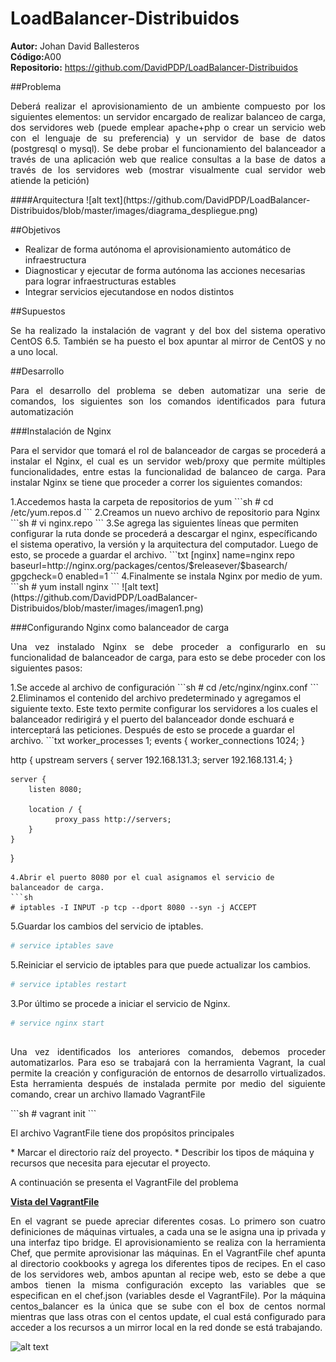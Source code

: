 # LoadBalancer-Distribuidos
<b>Autor:</b> Johan David Ballesteros <br>
<b>Código:</b>A00 <br>
<b>Repositorio:</b> https://github.com/DavidPDP/LoadBalancer-Distribuidos

##Problema
<p align ='justify'>Deberá realizar el aprovisionamiento de un ambiente compuesto por los siguientes elementos: un servidor encargado de realizar balanceo de carga, dos servidores web (puede emplear apache+php o crear un servicio web con el lenguaje de su preferencia) y un servidor de base de datos (postgresql o mysql). Se debe probar el funcionamiento del balanceador a través de una aplicación web que realice consultas a la base de datos a través de los servidores web (mostrar visualmente cual servidor web atiende la petición)</p>
####Arquitectura
![alt text](https://github.com/DavidPDP/LoadBalancer-Distribuidos/blob/master/images/diagrama_despliegue.png)

##Objetivos 
* Realizar de forma autónoma el aprovisionamiento automático de infraestructura
* Diagnosticar y ejecutar de forma autónoma las acciones necesarias para lograr infraestructuras estables
* Integrar servicios ejecutandose en nodos distintos

##Supuestos
<p align ='justify'> Se ha realizado la instalación de vagrant y del box del sistema operativo CentOS 6.5. También se ha puesto el box apuntar al mirror de CentOS y no a uno local.</p>
##Desarrollo
<p align ='justify'>Para el desarrollo del problema se deben automatizar una serie de comandos, los siguientes son los comandos identificados para futura automatización</p>
###Instalación de Nginx
<p align ='justify'>Para el servidor que tomará el rol de balanceador de cargas se procederá a instalar el Nginx, el cual es un servidor web/proxy que permite múltiples funcionalidades, entre estas la funcionalidad de balanceo de carga. Para instalar Nginx se tiene que proceder a correr los siguientes comandos: </p>
1.Accedemos hasta la carpeta de repositorios de yum
```sh
# cd /etc/yum.repos.d
```
2.Creamos un nuevo archivo de repositorio para Nginx
```sh
# vi nginx.repo
```
3.Se agrega las siguientes líneas que permiten configurar la ruta donde se procederá a descargar el nginx, específicando el sistema operativo, la versión y la arquitectura del computador. Luego de esto, se procede a guardar el archivo. 
```txt
[nginx]
name=nginx repo
baseurl=http://nginx.org/packages/centos/$releasever/$basearch/
gpgcheck=0
enabled=1
```
4.Finalmente se instala Nginx por medio de yum.
```sh
# yum install nginx
```
![alt text](https://github.com/DavidPDP/LoadBalancer-Distribuidos/blob/master/images/imagen1.png)

###Configurando Nginx como balanceador de carga
<p align='justify'>Una vez instalado Nginx se debe proceder a configurarlo en su funcionalidad de balanceador de carga, para esto se debe proceder con los siguientes pasos: </p>
1.Se accede al archivo de configuración
```sh
# cd /etc/nginx/nginx.conf
```
2.Eliminamos el contenido del archivo predeterminado y agregamos el siguiente texto. Este texto permite configurar los servidores a los cuales el balanceador redirigirá y el puerto del balanceador donde eschuará e interceptará las peticiones. Después de esto se procede a guardar el archivo.
```txt
worker_processes  1;
events {
   worker_connections 1024;
}

http {
    upstream servers {
         server 192.168.131.3;
         server 192.168.131.4;
    }

    server {
        listen 8080;

        location / {
              proxy_pass http://servers;
        }
    }
}
```
4.Abrir el puerto 8080 por el cual asignamos el servicio de balanceador de carga.
```sh
# iptables -I INPUT -p tcp --dport 8080 --syn -j ACCEPT
```
5.Guardar los cambios del servicio de iptables.
```sh
# service iptables save
```
5.Reiniciar el servicio de iptables para que puede actualizar los cambios.
```sh
# service iptables restart
```
3.Por último se procede a iniciar el servicio de Nginx.
```sh
# service nginx start
```
##
<p align = "justify"> Una vez identificados los anteriores comandos, debemos proceder automatizarlos. Para eso se trabajará con la herramienta Vagrant, la cual permite la creación y configuración de entornos de desarrollo virtualizados. Esta herramienta después de instalada permite por medio del siguiente comando, crear un archivo llamado VagrantFile</p>
```sh
# vagrant init
```
<p align="justify"> El archivo VagrantFile tiene dos propósitos principales</p>
* Marcar el directorio raíz del proyecto.
* Describir los tipos de máquina y recursos que necesita para ejecutar el proyecto.

<p align="justify"> A continuación se presenta el VagrantFile del problema</p>
<a href="https://github.com/DavidPDP/LoadBalancer-Distribuidos/blob/master/Parcial1/Vagrantfile"><b>Vista del VagrantFile</b></a>
<p align="justify"> En el vagrant se puede apreciar diferentes cosas. Lo primero son cuatro definiciones de máquinas virtuales, a cada una se le asigna una ip privada y una interfaz tipo bridge. El aprovisionamiento se realiza con la herramienta Chef, que permite aprovisionar las máquinas. En el VagrantFile chef apunta al directorio cookbooks y agrega los diferentes tipos de recipes. En el caso de los servidores web, ambos apuntan al recipe web, esto se debe a que ambos tienen la misma configuración excepto las variables que se especifican en el chef.json (variables desde el VagrantFile). Por la máquina centos_balancer es la única que se sube con el box de centos normal mientras que lass otras con el centos update, el cual está configurado para acceder a los recursos a un mirror local en la red donde se está trabajando.</p>

![alt text]()





